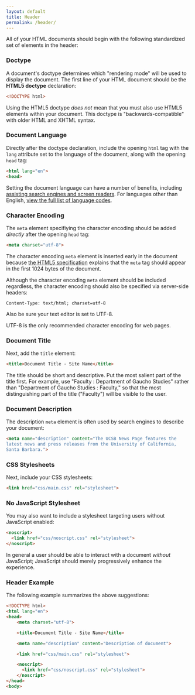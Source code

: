 ```yaml
---
layout: default
title: Header
permalink: /header/
---
```


All of your HTML documents should begin with the following standardized set
of elements in the header:

### Doctype

A document's doctype determines which "rendering mode" will be used to display
the document. The first line of your HTML document should be the
**HTML5 doctype** declaration:

```html
<!DOCTYPE html>
```

Using the HTML5 doctype *does not* mean that you must also use HTML5
elements within your document. This doctype is "backwards-compatible" with
older HTML and XHTML syntax.

### Document Language

Directly after the doctype declaration, include the opening `html` tag with the
`lang` attribute set to the language of the document, along with the
opening `head` tag:

```html
<html lang="en">
<head>
```

Setting the document language can have a number of benefits, including
[assisting search engines and screen readers](http://www.w3.org/TR/html4/struct/dirlang.html#adef-lang).
For languages other than English,
[view the full list of language codes](https://www.loc.gov/standards/iso639-2/php/English_list.php).

### Character Encoding

The `meta` element specifiying the character encoding should be added
*directly* after the opening `head` tag:

```html
<meta charset="utf-8">
```

The character encoding `meta` element is inserted early in the
document because
[the HTML5 specification](https://html.spec.whatwg.org/multipage/semantics.html#charset)
explains that the `meta` tag should appear in the first 1024 bytes of the document.

Although the character encoding `meta` element should be included
regardless, the character encoding should also be specified via server-side
headers:

```
Content-Type: text/html; charset=utf-8
```

Also be sure your text editor is set to UTF-8.

UTF-8 is the only recommended character encoding for web pages.

### Document Title

Next, add the `title` element:

```html
<title>Document Title - Site Name</title>
```

The title should be short and descriptive. Put the most salient part of the
title first. For example, use "Faculty : Department of Gaucho Studies" rather
than "Department of Gaucho Studies : Faculty," so that the most distinguishing
part of the title ("Faculty") will be visible to the user.

### Document Description

The description `meta` element is often used by search engines to describe
your document:

```html
<meta name="description" content="The UCSB News Page features the
latest news and press releases from the University of California,
Santa Barbara.">
```

### CSS Stylesheets

Next, include your CSS stylesheets:

```html
<link href="css/main.css" rel="stylesheet">
```

### No JavaScript Stylesheet

You may also want to include a stylesheet targeting users without JavaScript
enabled:

```html
<noscript>
  <link href="css/noscript.css" rel="stylesheet">
</noscript>
```

In general a user should be able to interact with a document
*without* JavaScript; JavaScript should merely progressively enhance the
experience.

### Header Example

The following example summarizes the above suggestions:

```html
<!DOCTYPE html>
<html lang="en">
<head>
    <meta charset="utf-8">

    <title>Document Title - Site Name</title>

    <meta name="description" content="Description of document">

    <link href="css/main.css" rel="stylesheet">

    <noscript>
      <link href="css/noscript.css" rel="stylesheet">
    </noscript>
</head>
<body>
```
